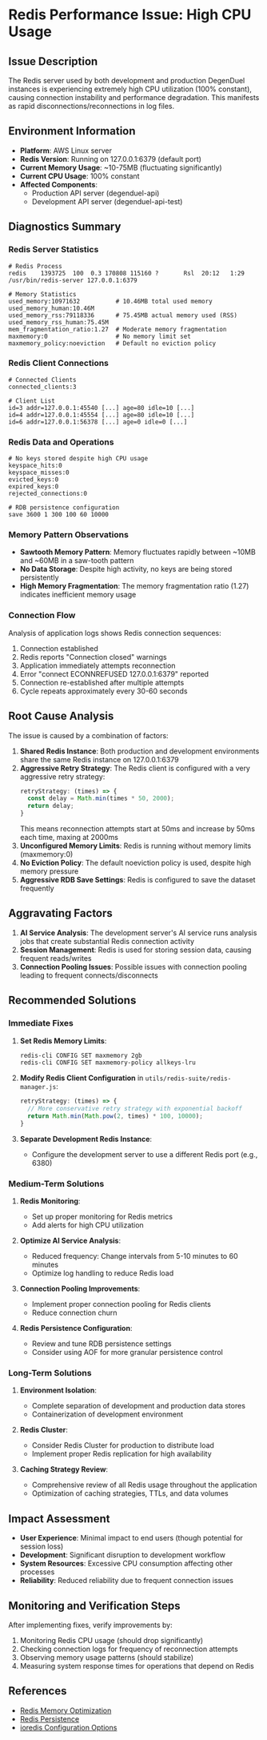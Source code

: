 # Redis Performance Issue: High CPU Usage

## Issue Description

The Redis server used by both development and production DegenDuel instances is experiencing extremely high CPU utilization (100% constant), causing connection instability and performance degradation. This manifests as rapid disconnections/reconnections in log files.

## Environment Information

- **Platform**: AWS Linux server
- **Redis Version**: Running on 127.0.0.1:6379 (default port)
- **Current Memory Usage**: ~10-75MB (fluctuating significantly)
- **Current CPU Usage**: 100% constant
- **Affected Components**: 
  - Production API server (degenduel-api)
  - Development API server (degenduel-api-test)

## Diagnostics Summary

### Redis Server Statistics

```
# Redis Process
redis    1393725  100  0.3 170808 115160 ?       Rsl  20:12   1:29 /usr/bin/redis-server 127.0.0.1:6379

# Memory Statistics
used_memory:10971632          # 10.46MB total used memory
used_memory_human:10.46M
used_memory_rss:79118336      # 75.45MB actual memory used (RSS)
used_memory_rss_human:75.45M  
mem_fragmentation_ratio:1.27  # Moderate memory fragmentation
maxmemory:0                   # No memory limit set
maxmemory_policy:noeviction   # Default no eviction policy
```

### Redis Client Connections

```
# Connected Clients
connected_clients:3

# Client List
id=3 addr=127.0.0.1:45540 [...] age=80 idle=10 [...]
id=4 addr=127.0.0.1:45554 [...] age=80 idle=10 [...]
id=6 addr=127.0.0.1:56378 [...] age=0 idle=0 [...]
```

### Redis Data and Operations

```
# No keys stored despite high CPU usage
keyspace_hits:0
keyspace_misses:0
evicted_keys:0
expired_keys:0
rejected_connections:0

# RDB persistence configuration
save 3600 1 300 100 60 10000
```

### Memory Pattern Observations

- **Sawtooth Memory Pattern**: Memory fluctuates rapidly between ~10MB and ~60MB in a saw-tooth pattern
- **No Data Storage**: Despite high activity, no keys are being stored persistently
- **High Memory Fragmentation**: The memory fragmentation ratio (1.27) indicates inefficient memory usage

### Connection Flow

Analysis of application logs shows Redis connection sequences:

1. Connection established
2. Redis reports "Connection closed" warnings
3. Application immediately attempts reconnection 
4. Error "connect ECONNREFUSED 127.0.0.1:6379" reported
5. Connection re-established after multiple attempts
6. Cycle repeats approximately every 30-60 seconds

## Root Cause Analysis

The issue is caused by a combination of factors:

1. **Shared Redis Instance**: Both production and development environments share the same Redis instance on 127.0.0.1:6379
2. **Aggressive Retry Strategy**: The Redis client is configured with a very aggressive retry strategy:
   ```javascript
   retryStrategy: (times) => {
     const delay = Math.min(times * 50, 2000);
     return delay;
   }
   ```
   This means reconnection attempts start at 50ms and increase by 50ms each time, maxing at 2000ms
3. **Unconfigured Memory Limits**: Redis is running without memory limits (maxmemory:0)
4. **No Eviction Policy**: The default noeviction policy is used, despite high memory pressure
5. **Aggressive RDB Save Settings**: Redis is configured to save the dataset frequently

## Aggravating Factors

1. **AI Service Analysis**: The development server's AI service runs analysis jobs that create substantial Redis connection activity
2. **Session Management**: Redis is used for storing session data, causing frequent reads/writes
3. **Connection Pooling Issues**: Possible issues with connection pooling leading to frequent connects/disconnects

## Recommended Solutions

### Immediate Fixes

1. **Set Redis Memory Limits**:
   ```bash
   redis-cli CONFIG SET maxmemory 2gb
   redis-cli CONFIG SET maxmemory-policy allkeys-lru
   ```

2. **Modify Redis Client Configuration** in `utils/redis-suite/redis-manager.js`:
   ```javascript
   retryStrategy: (times) => {
     // More conservative retry strategy with exponential backoff
     return Math.min(Math.pow(2, times) * 100, 10000);
   }
   ```

3. **Separate Development Redis Instance**:
   - Configure the development server to use a different Redis port (e.g., 6380)

### Medium-Term Solutions

1. **Redis Monitoring**:
   - Set up proper monitoring for Redis metrics
   - Add alerts for high CPU utilization

2. **Optimize AI Service Analysis**:
   - Reduced frequency: Change intervals from 5-10 minutes to 60 minutes
   - Optimize log handling to reduce Redis load

3. **Connection Pooling Improvements**:
   - Implement proper connection pooling for Redis clients
   - Reduce connection churn

4. **Redis Persistence Configuration**:
   - Review and tune RDB persistence settings
   - Consider using AOF for more granular persistence control

### Long-Term Solutions

1. **Environment Isolation**:
   - Complete separation of development and production data stores
   - Containerization of development environment

2. **Redis Cluster**:
   - Consider Redis Cluster for production to distribute load
   - Implement proper Redis replication for high availability

3. **Caching Strategy Review**:
   - Comprehensive review of all Redis usage throughout the application
   - Optimization of caching strategies, TTLs, and data volumes

## Impact Assessment

- **User Experience**: Minimal impact to end users (though potential for session loss)
- **Development**: Significant disruption to development workflow
- **System Resources**: Excessive CPU consumption affecting other processes
- **Reliability**: Reduced reliability due to frequent connection issues

## Monitoring and Verification Steps

After implementing fixes, verify improvements by:

1. Monitoring Redis CPU usage (should drop significantly)
2. Checking connection logs for frequency of reconnection attempts
3. Observing memory usage patterns (should stabilize)
4. Measuring system response times for operations that depend on Redis

## References

- [Redis Memory Optimization](https://redis.io/topics/memory-optimization)
- [Redis Persistence](https://redis.io/topics/persistence)
- [ioredis Configuration Options](https://github.com/luin/ioredis#options)